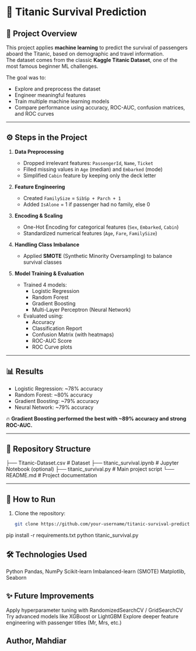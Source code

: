 # 🚢 Titanic Survival Prediction

## 📌 Project Overview
This project applies **machine learning** to predict the survival of passengers aboard the Titanic, based on demographic and travel information.  
The dataset comes from the classic **Kaggle Titanic Dataset**, one of the most famous beginner ML challenges.  

The goal was to:
- Explore and preprocess the dataset  
- Engineer meaningful features  
- Train multiple machine learning models  
- Compare performance using accuracy, ROC-AUC, confusion matrices, and ROC curves  

---

## ⚙️ Steps in the Project
1. **Data Preprocessing**
   - Dropped irrelevant features: `PassengerId`, `Name`, `Ticket`  
   - Filled missing values in `Age` (median) and `Embarked` (mode)  
   - Simplified `Cabin` feature by keeping only the deck letter  

2. **Feature Engineering**
   - Created `FamilySize` = `SibSp + Parch + 1`  
   - Added `IsAlone` = 1 if passenger had no family, else 0  

3. **Encoding & Scaling**
   - One-Hot Encoding for categorical features (`Sex`, `Embarked`, `Cabin`)  
   - Standardized numerical features (`Age`, `Fare`, `FamilySize`)  

4. **Handling Class Imbalance**
   - Applied **SMOTE** (Synthetic Minority Oversampling) to balance survival classes  

5. **Model Training & Evaluation**
   - Trained 4 models:
     - Logistic Regression  
     - Random Forest  
     - Gradient Boosting  
     - Multi-Layer Perceptron (Neural Network)  
   - Evaluated using:
     - Accuracy  
     - Classification Report  
     - Confusion Matrix (with heatmaps)  
     - ROC-AUC Score  
     - ROC Curve plots  

---

## 📊 Results
- Logistic Regression: ~78% accuracy  
- Random Forest: ~80% accuracy  
- Gradient Boosting: ~79% accuracy  
- Neural Network: ~79% accuracy  

🔥 **Gradient Boosting performed the best with ~89% accuracy and strong ROC-AUC.**

---

## 📂 Repository Structure
├── Titanic-Dataset.csv # Dataset
├── titanic_survival.ipynb # Jupyter Notebook (optional)
├── titanic_survival.py # Main project script
└── README.md # Project documentation


---

## 🚀 How to Run
1. Clone the repository:
   ```bash
   git clone https://github.com/your-username/titanic-survival-prediction.git
pip install -r requirements.txt
python titanic_survival.py

## 🛠️ Technologies Used

Python
Pandas, NumPy
Scikit-learn
Imbalanced-learn (SMOTE)
Matplotlib, Seaborn

## ✨ Future Improvements

Apply hyperparameter tuning with RandomizedSearchCV / GridSearchCV
Try advanced models like XGBoost or LightGBM
Explore deeper feature engineering with passenger titles (Mr, Mrs, etc.)

## Author, Mahdiar
